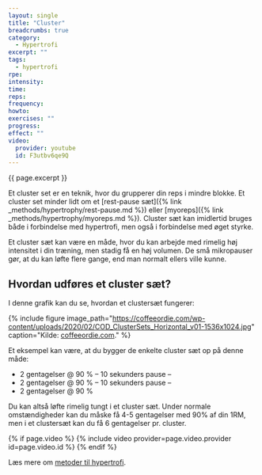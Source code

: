 ```yaml
---
layout: single
title: "Cluster"
breadcrumbs: true
category:
  - Hypertrofi
excerpt: ""
tags:
  - hypertrofi
rpe:
intensity:
time:
reps:
frequency:
howto:
exercises: ""
progress:
effect: ""
video:
  provider: youtube
  id: F3utbv6qe9Q
---
```


{{ page.excerpt }}

Et cluster set er en teknik, hvor du grupperer din reps i mindre blokke. Et cluster set minder lidt om et [rest-pause sæt]({% link _methods/hypertrophy/rest-pause.md %}) eller [myoreps]({% link _methods/hypertrophy/myoreps.md %}). Cluster sæt kan imidlertid bruges både i forbindelse med hypertrofi, men også i forbindelse med øget styrke.

Et cluster sæt kan være en måde, hvor du kan arbejde med rimelig høj intensitet i din træning, men stadig få en høj volumen. De små mikropauser gør, at du kan løfte flere gange, end man normalt ellers ville kunne.

## Hvordan udføres et cluster sæt?

I denne grafik kan du se, hvordan et clustersæt fungerer:

{% include figure image_path="https://coffeeordie.com/wp-content/uploads/2020/02/COD_ClusterSets_Horizontal_v01-1536x1024.jpg" caption="Kilde: [coffeeordie.com](https://coffeeordie.com/cluster-sets/)." %}

Et eksempel kan være, at du bygger de enkelte cluster sæt op på denne måde:

- 2 gentagelser @ 90 % – 10 sekunders pause –
- 2 gentagelser @ 90 % – 10 sekunders pause –
- 2 gentagelser @ 90 %

Du kan altså løfte rimelig tungt i et cluster sæt. Under normale omstændigheder kan du måske få 4-5 gentagelser med 90% af din 1RM, men i et clustersæt kan du få 6 gentagelser pr. cluster.

{% if page.video %}
  {% include video provider=page.video.provider id=page.video.id %}
{% endif %}

Læs mere om [metoder til hypertrofi](/hypertrofi-metoder/).

